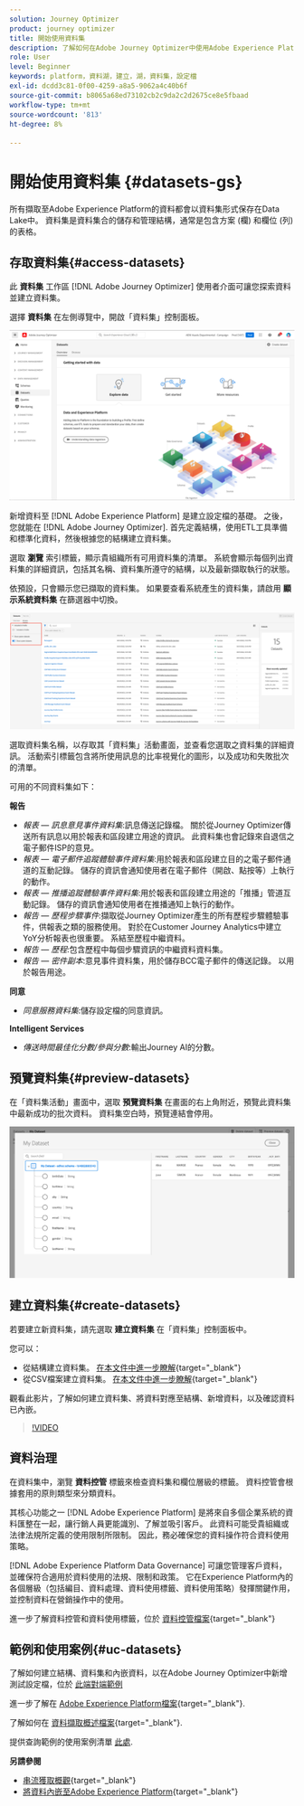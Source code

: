 ```yaml
---
solution: Journey Optimizer
product: journey optimizer
title: 開始使用資料集
description: 了解如何在Adobe Journey Optimizer中使用Adobe Experience Platform資料集
role: User
level: Beginner
keywords: platform，資料湖，建立，湖，資料集，設定檔
exl-id: dcdd3c81-0f00-4259-a8a5-9062a4c40b6f
source-git-commit: b8065a68ed73102cb2c9da2c2d2675ce8e5fbaad
workflow-type: tm+mt
source-wordcount: '813'
ht-degree: 8%

---
```


# 開始使用資料集 {#datasets-gs}

所有擷取至Adobe Experience Platform的資料都會以資料集形式保存在Data Lake中。 資料集是資料集合的儲存和管理結構，通常是包含方案 (欄) 和欄位 (列) 的表格。 

## 存取資料集{#access-datasets}

此 **資料集** 工作區 [!DNL Adobe Journey Optimizer] 使用者介面可讓您探索資料並建立資料集。

選擇 **資料集** 在左側導覽中，開啟「資料集」控制面板。

![](assets/datasets-home.png)

新增資料至 [!DNL Adobe Experience Platform] 是建立設定檔的基礎。 之後，您就能在 [!DNL Adobe Journey Optimizer]. 首先定義結構，使用ETL工具準備和標準化資料，然後根據您的結構建立資料集。

選取 **瀏覽** 索引標籤，顯示貴組織所有可用資料集的清單。 系統會顯示每個列出資料集的詳細資訊，包括其名稱、資料集所遵守的結構，以及最新擷取執行的狀態。

依預設，只會顯示您已擷取的資料集。 如果要查看系統產生的資料集，請啟用 **顯示系統資料集** 在篩選器中切換。

![](assets/ajo-system-datasets.png)

選取資料集名稱，以存取其「資料集」活動畫面，並查看您選取之資料集的詳細資訊。 活動索引標籤包含將所使用訊息的比率視覺化的圖形，以及成功和失敗批次的清單。

可用的不同資料集如下：

**報告**

* _報表 — 訊息意見事件資料集_:訊息傳送記錄檔。 關於從Journey Optimizer傳送所有訊息以用於報表和區段建立用途的資訊。 此資料集也會記錄來自退信之電子郵件ISP的意見。
* _報表 — 電子郵件追蹤體驗事件資料集_:用於報表和區段建立目的之電子郵件通道的互動記錄。 儲存的資訊會通知使用者在電子郵件（開啟、點按等）上執行的動作。
* _報表 — 推播追蹤體驗事件資料集_:用於報表和區段建立用途的「推播」管道互動記錄。 儲存的資訊會通知使用者在推播通知上執行的動作。
* _報告 — 歷程步驟事件_:擷取從Journey Optimizer產生的所有歷程步驟體驗事件，供報表之類的服務使用。 對於在Customer Journey Analytics中建立YoY分析報表也很重要。 系結至歷程中繼資料。
* _報告 — 歷程_:包含歷程中每個步驟資訊的中繼資料資料集。
* _報告 — 密件副本_:意見事件資料集，用於儲存BCC電子郵件的傳送記錄。 以用於報告用途。

**同意**

* _同意服務資料集_:儲存設定檔的同意資訊。

**Intelligent Services**

* _傳送時間最佳化分數/參與分數_:輸出Journey AI的分數。

## 預覽資料集{#preview-datasets}

在「資料集活動」畫面中，選取 **預覽資料集** 在畫面的右上角附近，預覽此資料集中最新成功的批次資料。 資料集空白時，預覽連結會停用。

![](assets/dataset-preview.png)

## 建立資料集{#create-datasets}

若要建立新資料集，請先選取 **建立資料集** 在「資料集」控制面板中。

您可以：

* 從結構建立資料集。 [在本文件中進一步瞭解](https://experienceleague.adobe.com/docs/experience-platform/catalog/datasets/user-guide.html?lang=en#schema){target="_blank"}
* 從CSV檔案建立資料集。 [在本文件中進一步瞭解](https://experienceleague.adobe.com/docs/experience-platform/ingestion/tutorials/map-a-csv-file.html?lang=zh-Hant){target="_blank"}

觀看此影片，了解如何建立資料集、將資料對應至結構、新增資料，以及確認資料已內嵌。

>[!VIDEO](https://video.tv.adobe.com/v/334293?quality=12)

## 資料治理

在資料集中，瀏覽 **資料控管** 標籤來檢查資料集和欄位層級的標籤。 資料控管會根據套用的原則類型來分類資料。

其核心功能之一 [!DNL Adobe Experience Platform] 是將來自多個企業系統的資料匯整在一起，讓行銷人員更能識別、了解並吸引客戶。 此資料可能受貴組織或法律法規所定義的使用限制所限制。 因此，務必確保您的資料操作符合資料使用策略。

[!DNL Adobe Experience Platform Data Governance] 可讓您管理客戶資料，並確保符合適用於資料使用的法規、限制和政策。 它在Experience Platform內的各個層級（包括編目、資料處理、資料使用標籤、資料使用策略）發揮關鍵作用，並控制資料在營銷操作中的使用。

進一步了解資料控管和資料使用標籤，位於 [資料控管檔案](https://experienceleague.adobe.com/docs/experience-platform/data-governance/labels/user-guide.html){target="_blank"}

## 範例和使用案例{#uc-datasets}

了解如何建立結構、資料集和內嵌資料，以在Adobe Journey Optimizer中新增測試設定檔，位於 [此端對端範例](../segment/creating-test-profiles.md)

進一步了解在 [Adobe Experience Platform檔案](https://experienceleague.adobe.com/docs/experience-platform/catalog/datasets/overview.html?lang=zh-Hant){target="_blank"}.

了解如何在 [資料擷取概述檔案](https://experienceleague.adobe.com/docs/experience-platform/ingestion/home.html?lang=zh-Hant){target="_blank"}.

提供查詢範例的使用案例清單 [此處](../data/datasets-query-examples.md).

**另請參閱**

* [串流獲取概觀](https://experienceleague.adobe.com/docs/experience-platform/ingestion/streaming/overview.html?lang=zh-Hant){target="_blank"}
* [將資料內嵌至Adobe Experience Platform](https://experienceleague.adobe.com/docs/experience-platform/ingestion/tutorials/ingest-batch-data.html){target="_blank"}
